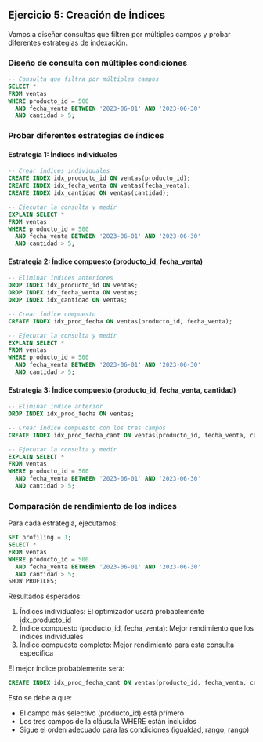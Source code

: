 ## Ejercicio 5: Creación de Índices

Vamos a diseñar consultas que filtren por múltiples campos y probar diferentes estrategias de indexación.

### Diseño de consulta con múltiples condiciones

```sql
-- Consulta que filtra por múltiples campos
SELECT * 
FROM ventas 
WHERE producto_id = 500 
  AND fecha_venta BETWEEN '2023-06-01' AND '2023-06-30' 
  AND cantidad > 5;
```

### Probar diferentes estrategias de índices

#### Estrategia 1: Índices individuales

```sql
-- Crear índices individuales
CREATE INDEX idx_producto_id ON ventas(producto_id);
CREATE INDEX idx_fecha_venta ON ventas(fecha_venta);
CREATE INDEX idx_cantidad ON ventas(cantidad);

-- Ejecutar la consulta y medir
EXPLAIN SELECT * 
FROM ventas 
WHERE producto_id = 500 
  AND fecha_venta BETWEEN '2023-06-01' AND '2023-06-30' 
  AND cantidad > 5;
```

#### Estrategia 2: Índice compuesto (producto_id, fecha_venta)

```sql
-- Eliminar índices anteriores
DROP INDEX idx_producto_id ON ventas;
DROP INDEX idx_fecha_venta ON ventas;
DROP INDEX idx_cantidad ON ventas;

-- Crear índice compuesto
CREATE INDEX idx_prod_fecha ON ventas(producto_id, fecha_venta);

-- Ejecutar la consulta y medir
EXPLAIN SELECT * 
FROM ventas 
WHERE producto_id = 500 
  AND fecha_venta BETWEEN '2023-06-01' AND '2023-06-30' 
  AND cantidad > 5;
```

#### Estrategia 3: Índice compuesto (producto_id, fecha_venta, cantidad)

```sql
-- Eliminar índice anterior
DROP INDEX idx_prod_fecha ON ventas;

-- Crear índice compuesto con los tres campos
CREATE INDEX idx_prod_fecha_cant ON ventas(producto_id, fecha_venta, cantidad);

-- Ejecutar la consulta y medir
EXPLAIN SELECT * 
FROM ventas 
WHERE producto_id = 500 
  AND fecha_venta BETWEEN '2023-06-01' AND '2023-06-30' 
  AND cantidad > 5;
```

### Comparación de rendimiento de los índices

Para cada estrategia, ejecutamos:

```sql
SET profiling = 1;
SELECT * 
FROM ventas 
WHERE producto_id = 500 
  AND fecha_venta BETWEEN '2023-06-01' AND '2023-06-30' 
  AND cantidad > 5;
SHOW PROFILES;
```

Resultados esperados:
1. Índices individuales: El optimizador usará probablemente idx_producto_id
2. Índice compuesto (producto_id, fecha_venta): Mejor rendimiento que los índices individuales
3. Índice compuesto completo: Mejor rendimiento para esta consulta específica

El mejor índice probablemente será:
```sql
CREATE INDEX idx_prod_fecha_cant ON ventas(producto_id, fecha_venta, cantidad);
```

Esto se debe a que:
- El campo más selectivo (producto_id) está primero
- Los tres campos de la cláusula WHERE están incluidos
- Sigue el orden adecuado para las condiciones (igualdad, rango, rango)